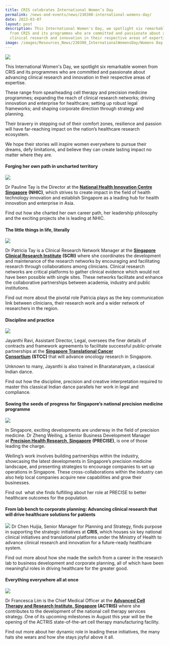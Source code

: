 ```yaml
---
title: CRIS celebrates International Women’s Day
permalink: /news-and-events/news/230308-international-womens-day/
date: 2023-03-07
layout: post
description: This International Women's Day, we spotlight six remarkable women
  from CRIS and its programmes who are committed and passionate about advancing
  clinical research and innovation in their respective areas of expertise.
image: /images/Resources_News/230308_InternationalWomensDay/Womens Day Thumbnail.png
---
```

![](/images/Resources_News/230308_InternationalWomensDay/Womens%20Day%20Banner.jpg)

This International Women's Day, we spotlight six remarkable women from CRIS and its programmes who are committed and passionate about advancing clinical research and innovation in their respective areas of expertise. 

These range from spearheading cell therapy and precision medicine programmes; expanding the reach of clinical research networks; driving innovation and enterprise for healthcare; setting up robust legal frameworks; and shaping corporate direction through strategy and planning.

Their bravery in stepping out of their comfort zones, resilience and passion will have far-reaching impact on the nation’s healthcare research ecosystem. 

We hope their stories will inspire women everywhere to pursue their dreams, defy limitations, and believe they can create lasting impact no matter where they are.

#### **Forging her own path in uncharted territory**

![](/images/Resources_News/230308_InternationalWomensDay/01_Pauline/2_Pauline.png)

Dr Pauline Tay is the Director at the [**National Health Innovation Centre Singapore**](https://nhic.sg/) **(NHIC)**, which strives to create impact in the field of health technology innovation and establish Singapore as a leading hub for health innovation and enterprise in Asia.

Find out how she charted her own career path, her leadership philosophy and the exciting projects she is leading at NHIC.

#### **The little things in life, literally**

![](/images/Resources_News/230308_InternationalWomensDay/02_Patricia/1_Patricia%20speaking.jpg)

Dr Patricia Tay is a Clinical Research Network Manager at the [**Singapore Clinical Research Institute**](http://scri.edu.sg/) **(SCRI)** where she coordinates the development and maintenance of the research networks by encouraging and facilitating research through collaborations among clinicians. Clinical research networks are critical platforms to gather clinical evidence which would not have been possible with single sites. These networks facilitate and enhance the collaborative partnerships between academia, industry and public institutions.

Find out more about the pivotal role Patricia plays as the key communication link between clinicians, their research work and a wider network of researchers in the region.

#### **Discipline and practice**

![](/images/Resources_News/230308_InternationalWomensDay/03_Jayanthi/4_Jayanthi.jpg)

Jayanthi Ravi, Assistant Director, Legal, oversees the finer details of contracts and framework agreements to facilitate successful public-private partnerships at the [**Singapore Translational Cancer Consortium**](https://stcc.sg/) **(STCC)** that will advance oncology research in Singapore.

Unknown to many, Jayanthi is also trained in Bharatanatyam, a classical Indian dance.

Find out how the discipline, precision and creative interpretation required to master this classical Indian dance parallels her work in legal and compliance.

#### **Sowing the seeds of progress for Singapore’s national precision medicine programme**

![](/images/Resources_News/230308_InternationalWomensDay/04_Weiling/2_Weiling_IMG_6131.jpg)

In Singapore, exciting developments are underway in the field of precision medicine. Dr Zheng Weiling, a Senior Business Development Manager at [**Precision Health Research, Singapore**](https://npm.sg/) **(PRECISE)**, is one of those leading the charge. 

Weiling’s work involves building partnerships within the industry, showcasing the latest developments in Singapore’s precision medicine landscape, and presenting strategies to encourage companies to set up operations in Singapore. These cross-collaborations within the industry can also help local companies acquire new capabilities and grow their businesses.

Find out  what she finds fulfilling about her role at PRECISE to better healthcare outcomes for the population.

#### **From lab bench to corporate planning: Advancing clinical research that will drive healthcare solutions for patients**

![](/images/Resources_News/230308_InternationalWomensDay/05_Huijia/5_Huijia%20meeting.jpg)
Dr Chen Huijia, Senior Manager for Planning and Strategy, finds purpose in supporting the strategic initiatives at **CRIS**, which houses six key national clinical initiatives and translational platforms under the Ministry of Health to advance clinical research and innovation for a future-ready healthcare system. 

Find out more about how she made the switch from a career in the research lab to business development and corporate planning, all of which have been meaningful roles in driving healthcare for the greater good.

#### **Everything everywhere all at once**

![](/images/Resources_News/230308_InternationalWomensDay/06_Francesca/4_Francesca%20meeting.jpg)

Dr Francesca Lim is the Chief Medical Officer at the **[Advanced Cell Therapy and Research Institute, Singapore](https://actris.sg/) (ACTRIS)** where she contributes to the development of the national cell therapy services strategy. One of its upcoming milestones in August this year will be the opening of the ACTRIS state-of-the-art cell therapy manufacturing facility.

Find out more about her dynamic role in leading these initiatives, the many hats she wears and how she stays joyful above it all.